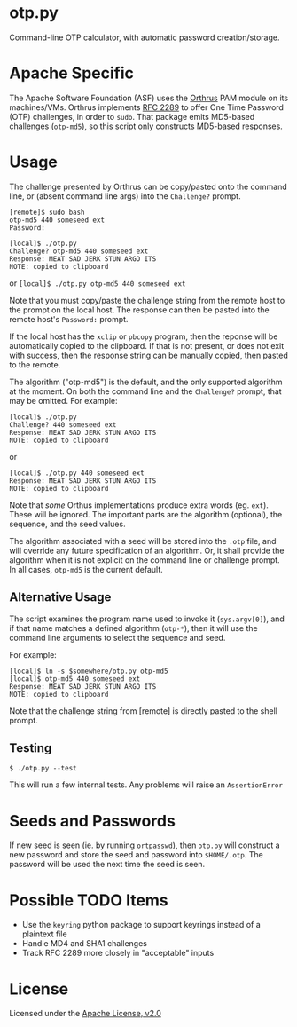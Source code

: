 # otp.py
Command-line OTP calculator, with automatic password creation/storage.

# Apache Specific
The Apache Software Foundation (ASF) uses the
[Orthrus](https://github.com/gmcdonald/orthrus)
PAM module on its machines/VMs. Orthrus implements
[RFC 2289](https://tools.ietf.org/html/rfc2289) to offer One Time
Password (OTP) challenges, in order to `sudo`. That package emits MD5-based
challenges (`otp-md5`), so this script only constructs MD5-based responses.

# Usage
The challenge presented by Orthrus can be copy/pasted onto the command line,
or (absent command line args) into the `Challenge?` prompt.

```
[remote]$ sudo bash
otp-md5 440 someseed ext
Password: 

[local]$ ./otp.py
Challenge? otp-md5 440 someseed ext
Response: MEAT SAD JERK STUN ARGO ITS
NOTE: copied to clipboard
```
or
`[local]$ ./otp.py otp-md5 440 someseed ext`

Note that you must copy/paste the challenge string from the remote host to the
prompt on the local host. The response can then be pasted into the remote host's
`Password:` prompt.

If the local host has the `xclip` or `pbcopy` program, then the reponse will be automatically
copied to the clipboard. If that is not present, or does not exit with success,
then the response string can be manually copied, then pasted to the remote.

The algorithm ("otp-md5") is the default, and the only supported algorithm at
the moment. On both the command line and the `Challenge?` prompt, that may be
omitted. For example:
```
[local]$ ./otp.py
Challenge? 440 someseed ext
Response: MEAT SAD JERK STUN ARGO ITS
NOTE: copied to clipboard
```
or
```
[local]$ ./otp.py 440 someseed ext
Response: MEAT SAD JERK STUN ARGO ITS
NOTE: copied to clipboard
```

Note that _some_ Orthus implementations produce extra words (eg. `ext`). These
will be ignored. The important parts are the algorithm (optional), the sequence,
and the seed values.

The algorithm associated with a seed will be stored into the `.otp` file,
and will override any future specification of an algorithm. Or, it shall
provide the algorithm when it is not explicit on the command line or
challenge prompt. In all cases, `otp-md5` is the current default.

## Alternative Usage
The script examines the program name used to invoke it (`sys.argv[0]`), and
if that name matches a defined algorithm (`otp-*`), then it will use the command
line arguments to select the sequence and seed.

For example:
```
[local]$ ln -s $somewhere/otp.py otp-md5
[local]$ otp-md5 440 someseed ext
Response: MEAT SAD JERK STUN ARGO ITS
NOTE: copied to clipboard
```

Note that the challenge string from [remote] is directly pasted to the
shell prompt.

## Testing
```
$ ./otp.py --test
```
This will run a few internal tests. Any problems will raise an `AssertionError`

# Seeds and Passwords
If new seed is seen (ie. by running `ortpasswd`), then `otp.py` will construct
a new password and store the seed and password into `$HOME/.otp`. The password
will be used the next time the seed is seen.

# Possible TODO Items
* Use the `keyring` python package to support keyrings instead of a plaintext file
* Handle MD4 and SHA1 challenges
* Track RFC 2289 more closely in "acceptable" inputs

# License
Licensed under the [Apache License, v2.0](https://www.apache.org/licenses/LICENSE-2.0)
